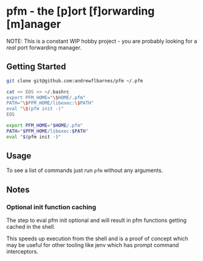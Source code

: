# pfm - the \[p]ort \[f]orwarding \[m\]anager

NOTE: This is a constant WIP hobby project - you are probably looking for a _real_ port forwarding manager.

## Getting Started

```sh
git clone git@github.com:andrewflbarnes/pfm ~/.pfm

cat << EOS >> ~/.bashrc
export PFM_HOME="\$HOME/.pfm"
PATH="\$PFM_HOME/libexec:\$PATH"
eval "\$(pfm init -)"
EOS

export PFM_HOME="$HOME/.pfm"
PATH="$PFM_HOME/libexec:$PATH"
eval "$(pfm init -)"
```

## Usage

To see a list of commands just run `pfm` without any arguments.

## Notes


### Optional init function caching

The step to eval pfm init optional and will result in pfm functions getting cached in the shell.

This speeds up execution from the shell and is a proof of concept which may be useful for other
tooling like jenv which has prompt command interceptors.
